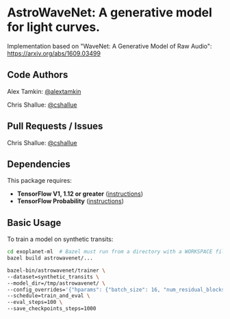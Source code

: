 # AstroWaveNet: A generative model for light curves.

Implementation based on "WaveNet: A Generative Model of Raw Audio":
https://arxiv.org/abs/1609.03499

## Code Authors

Alex Tamkin: [@alextamkin](https://github.com/alextamkin)

Chris Shallue: [@cshallue](https://github.com/cshallue)

## Pull Requests / Issues

Chris Shallue: [@cshallue](https://github.com/cshallue)

## Dependencies

This package requires:

* **TensorFlow V1, 1.12 or greater** ([instructions](https://www.tensorflow.org/install/))
* **TensorFlow Probability** ([instructions](https://www.tensorflow.org/probability/install))

## Basic Usage

To train a model on synthetic transits:

```bash
cd exoplanet-ml  # Bazel must run from a directory with a WORKSPACE file
bazel build astrowavenet/...
```

```bash
bazel-bin/astrowavenet/trainer \
--dataset=synthetic_transits \
--model_dir=/tmp/astrowavenet/ \
--config_overrides='{"hparams": {"batch_size": 16, "num_residual_blocks": 2}}' \
--schedule=train_and_eval \
--eval_steps=100 \
--save_checkpoints_steps=1000
```
